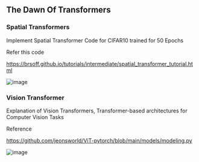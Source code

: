 

## The Dawn Of Transformers

### Spatial Transformers
Implement Spatial Transformer Code for CIFAR10 trained for 50 Epochs

Refer this code

https://brsoff.github.io/tutorials/intermediate/spatial_transformer_tutorial.html

![image](https://user-images.githubusercontent.com/45157166/147867309-46846806-f708-4592-8031-105dbc3298e3.png)




### Vision Transformer

Explanation of Vision Transformers, Transformer-based architectures for Computer Vision Tasks 

Reference

https://github.com/jeonsworld/ViT-pytorch/blob/main/models/modeling.py

![image](https://user-images.githubusercontent.com/45157166/147867275-e7cbba03-2ab4-497a-820a-7a30b8a3798c.png)





